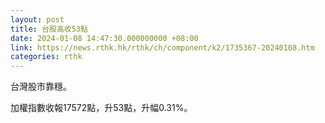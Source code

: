```yaml
---
layout: post
title: 台股高收53點
date: 2024-01-08 14:47:30.000000000 +08:00
link: https://news.rthk.hk/rthk/ch/component/k2/1735367-20240108.htm
categories: rthk
---
```


台灣股市靠穩。

加權指數收報17572點，升53點，升幅0.31%。
